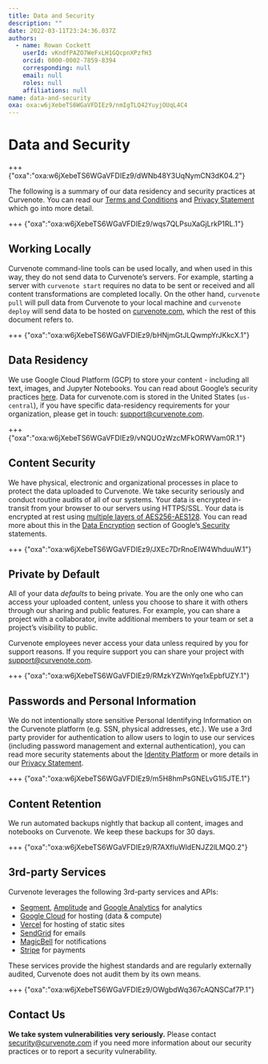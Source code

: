 ```yaml
---
title: Data and Security
description: ""
date: 2022-03-11T23:24:36.037Z
authors:
  - name: Rowan Cockett
    userId: vKndfPAZO7WeFxLH1GQcpnXPzfH3
    orcid: 0000-0002-7859-8394
    corresponding: null
    email: null
    roles: null
    affiliations: null
name: data-and-security
oxa: oxa:w6jXebeTS6WGaVFDIEz9/nmIgTLQ42YuyjOUqL4C4
---
```


# Data and Security

+++ {"oxa":"oxa:w6jXebeTS6WGaVFDIEz9/dWNb48Y3UqNymCN3dK04.2"}

The following is a summary of our data residency and security practices at Curvenote. You can read our [Terms and Conditions](http://curvenote.com/legal/) and [Privacy Statement](http://curvenote.com/legal/) which go into more detail.

+++ {"oxa":"oxa:w6jXebeTS6WGaVFDIEz9/wqs7QLPsuXaGjLrkP1RL.1"}

## Working Locally

Curvenote command-line tools can be used locally, and when used in this way, they do not send data to Curvenote’s servers. For example, starting a server with `curvenote start` requires no data to be sent or received and all content transformations are completed locally. On the other hand, `curvenote pull` will pull data from Curvenote to your local machine and `curvenote deploy` will send data to be hosted on [curvenote.com](https://curvenote.com), which the rest of this document refers to.

+++ {"oxa":"oxa:w6jXebeTS6WGaVFDIEz9/bHNjmGtJLQwmpYrJKkcX.1"}

## Data Residency

We use Google Cloud Platform (GCP) to store your content - including all text, images, and Jupyter Notebooks. You can read about Google’s security practices [here](https://cloud.google.com/security/). Data for curvenote.com is stored in the United States (`us-central`), if you have specific data-residency requirements for your organization, please get in touch: [support@curvenote.com](mailto:support@curvenote.com).

+++ {"oxa":"oxa:w6jXebeTS6WGaVFDIEz9/vNQUOzWzcMFkORWVam0R.1"}

## Content Security

We have physical, electronic and organizational processes in place to protect the data uploaded to Curvenote. We take security seriously and conduct routine audits of all of our systems. Your data is encrypted in-transit from your browser to our servers using HTTPS/SSL. Your data is encrypted at rest using [multiple layers of AES256-AES128](https://cloud.google.com/security/encryption-at-rest/default-encryption/resources/encryption-whitepaper.pdf). You can read more about this in the [Data Encryption](https://cloud.google.com/security/transparency/data-protection#encryption-at-rest) section of Google’s[ Security](https://cloud.google.com/security) statements.

+++ {"oxa":"oxa:w6jXebeTS6WGaVFDIEz9/JXEc7DrRnoEIW4WhduuW.1"}

## Private by Default

All of your data *defaults* to being private. You are the only one who can access your uploaded content, unless you choose to share it with others through our sharing and public features. For example, you can share a project with a collaborator, invite additional members to your team or set a project’s visibility to public.

Curvenote employees never access your data unless required by you for support reasons. If you require support you can share your project with [support@curvenote.com](mailto:support@curvenote.com).

+++ {"oxa":"oxa:w6jXebeTS6WGaVFDIEz9/RMzkYZWnYqe1xEpbfUZY.1"}

## Passwords and Personal Information

We do not intentionally store sensitive Personal Identifying Information on the Curvenote platform (e.g. SSN, physical addresses, etc.). We use a 3rd party provider for authentication to allow users to login to use our services (including password management and external authentication), you can read more security statements about the [Identity Platform](https://cloud.google.com/identity-platform) or more details in our [Privacy Statement](http://curvenote.com/legal/).

+++ {"oxa":"oxa:w6jXebeTS6WGaVFDIEz9/m5H8hmPsGNELvG1l5JTE.1"}

## Content Retention

We run automated backups nightly that backup all content, images and notebooks on Curvenote. We keep these backups for 30 days.

+++ {"oxa":"oxa:w6jXebeTS6WGaVFDIEz9/R7AXfIuWldENJZ2lLMQ0.2"}

## 3rd-party Services

Curvenote leverages the following 3rd-party services and APIs:

* [Segment](https://segment.com/), [Amplitude](https://amplitude.com/) and [Google Analytics](https://www.google.com/analytics/) for analytics
* [Google Cloud](https://cloud.google.com/) for hosting (data & compute)
* [Vercel](https://vercel.com/) for hosting of static sites
* [SendGrid](https://sendgrid.com/) for emails
* [MagicBell](https://magicbell.io/) for notifications
* [Stripe](https://stripe.com/) for payments

These services provide the highest standards and are regularly externally audited, Curvenote does not audit them by its own means.

+++ {"oxa":"oxa:w6jXebeTS6WGaVFDIEz9/OWgbdWq367cAQNSCaf7P.1"}

## Contact Us

**We take system vulnerabilities very seriously.** Please contact [security@curvenote.com](mailto:security@curvenote.com) if you need more information about our security practices or to report a security vulnerability.

